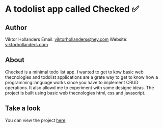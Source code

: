 # A todolist app called Checked ✅

## Author

Viktor Hollanders
Email: <viktorhollanders@hey.com>
Website: [viktorhollanders.com](https://viktorhollanders.com)

## About

Checked is a minimal todo list app. I wanted to get to kow basic web thecnologies and todolist applications are a grate way to get to know how a programming language works since you have to implement CRUD operations. It also allowd me to experiment with some designe ideas. The project is built using basic web thecnologies html, css and javascript.

## Take a look

You can view the project [here](https://viktorhollanders.github.io/checked/)

